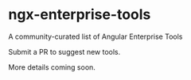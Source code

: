 # ngx-enterprise-tools
A community-curated list of Angular Enterprise Tools

Submit a PR to suggest new tools. 

More details coming soon.
